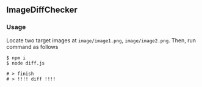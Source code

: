 ## ImageDiffChecker

### Usage

Locate two target images at `image/image1.png`, `image/image2.png`. 
Then, run command as follows

```console
$ npm i
$ node diff.js

# > finish
# > !!!! diff !!!!
```
